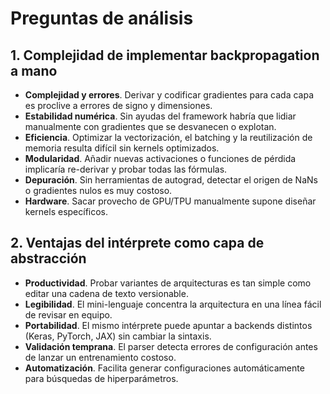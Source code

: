 # Preguntas de análisis

## 1. Complejidad de implementar backpropagation a mano

- **Complejidad y errores**. Derivar y codificar gradientes para cada capa es proclive a errores de signo y dimensiones.
- **Estabilidad numérica**. Sin ayudas del framework habría que lidiar manualmente con gradientes que se desvanecen o explotan.
- **Eficiencia**. Optimizar la vectorización, el batching y la reutilización de memoria resulta difícil sin kernels optimizados.
- **Modularidad**. Añadir nuevas activaciones o funciones de pérdida implicaría re-derivar y probar todas las fórmulas.
- **Depuración**. Sin herramientas de autograd, detectar el origen de NaNs o gradientes nulos es muy costoso.
- **Hardware**. Sacar provecho de GPU/TPU manualmente supone diseñar kernels específicos.

## 2. Ventajas del intérprete como capa de abstracción

- **Productividad**. Probar variantes de arquitecturas es tan simple como editar una cadena de texto versionable.
- **Legibilidad**. El mini-lenguaje concentra la arquitectura en una línea fácil de revisar en equipo.
- **Portabilidad**. El mismo intérprete puede apuntar a backends distintos (Keras, PyTorch, JAX) sin cambiar la sintaxis.
- **Validación temprana**. El parser detecta errores de configuración antes de lanzar un entrenamiento costoso.
- **Automatización**. Facilita generar configuraciones automáticamente para búsquedas de hiperparámetros.
